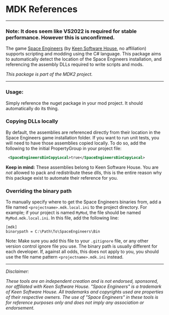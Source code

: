 ﻿# MDK References

---

### Note: It does seem like VS2022 is required for stable performance. However this is unconfirmed.

The game [Space Engineers](https://store.steampowered.com/app/244850/Space_Engineers/)
(by [Keen Software House](https://www.keenswh.com/), no affiliation) supports 
scripting and modding using the C# language. This package aims to automatically detect
the location of the Space Engineers installation, and referencing the assembly DLLs required
to write scripts and mods.

_This package is part of the MDK2 project._

---

### Usage:
Simply reference the nuget package in your mod project. It should automatically do its thing.

### Copying DLLs locally
By default, the assemblies are referenced directly from their location in the Space Engineers
game installation folder. If you want to run unit tests, you will need to have those assemblies
copied locally. To do so, add the following to the initial PropertyGroup in your project file:
```xml
 <SpaceEngineersBinCopyLocal>true</SpaceEngineersBinCopyLocal>
```
**Keep in mind:** These assemblies belong to Keen Software House. You are _not_ allowed to 
pack and redistribute these dlls, this is the entire reason why this package exist to automate
their reference for you.

### Overriding the binary path
To manually specify where to get the Space Engineers binaries from, add a file named 
`<projectname>.mdk.local.ini` to the project directory. For example; if your project is named 
`MyMod`, the file should be named `MyMod.mdk.local.ini`. In this file, add the following line:
```
[mdk]
binarypath = C:\Path\To\SpaceEngineers\Bin
```

Note: Make sure you add this file to your `.gitignore` file, or any other version control ignore 
file you use. The binary path is usually different for each developer. If, against all odds, this 
does not apply to you, you should use the file name pattern `<projectname>.mdk.ini` instead.

---

_Disclaimer:_

_These tools are an independent creation and is not endorsed, sponsored, nor affiliated with Keen Software House.
"Space Engineers" is a trademark of Keen Software House. All trademarks and copyrights used are properties of their
respective owners. The use of "Space Engineers" in these tools is for reference purposes only and does not imply
any association or endorsement._